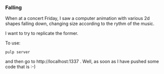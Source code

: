 ### Falling
When at a concert Friday, I saw a computer animation with various 2d shapes
falling down, changing size according to the rythm of the music.

I want to try to replicate the former.

To use:

	pulp server

and then go to http://localhost:1337 . Well, as soon as I have pushed some code that is :-)

